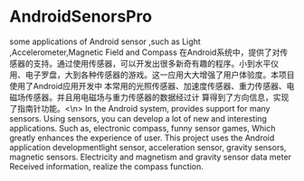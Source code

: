 # AndroidSenorsPro
some applications of Android sensor ,such as Light ,Accelerometer,Magnetic Field and Compass
在Android系统中，提供了对传感器的支持。通过使用传感器，可以开发出很多新奇有趣的程序。小到水平仪 用、电子罗盘，大到各种传感器的游戏。这一应用大大增强了用户体验度。本项目使用了Android应用开发中 本常用的光照传感器、加速度传感器、重力传感器、电磁场传感器。并且用电磁场与重力传感器的数据经过计 算得到了方向信息，实现了指南针功能。<\n> In the Android system, provides support for many sensors. Using sensors, you can develop a lot of new and interesting applications. Such as, electronic compass, funny sensor games, Which greatly enhances the experience of user. This project uses the Android application developmentlight sensor, acceleration sensor, gravity sensors, magnetic sensors. Electricity and magnetism and gravity sensor data meter Received information, realize the compass function.
